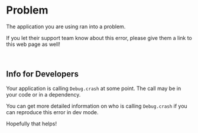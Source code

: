 # Problem

The application you are using ran into a problem.

If you let their support team know about this error, please give them a link to this web page as well!

<br>

## Info for Developers

Your application is calling `Debug.crash` at some point. The call may be in your code or in a dependency.

You can get more detailed information on who is calling `Debug.crash` if you can reproduce this error in dev mode.

Hopefully that helps!
